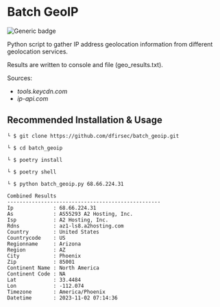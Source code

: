 # Batch GeoIP

![Generic badge](https://img.shields.io/badge/python-3.12-blue.svg) 

Python script to gather IP address geolocation information from different geolocation services.

Results are written to console and file (geo_results.txt).

Sources:

- *tools.keycdn.com*
- *ip-api.com*

## Recommended Installation & Usage

```console
└ $ git clone https://github.com/dfirsec/batch_geoip.git

└ $ cd batch_geoip

└ $ poetry install

└ $ poetry shell
```

```console
└ $ python batch_geoip.py 68.66.224.31

Combined Results
--------------------------------------------------
Ip             : 68.66.224.31
As             : AS55293 A2 Hosting, Inc.
Isp            : A2 Hosting, Inc.
Rdns           : az1-ls8.a2hosting.com
Country        : United States
Countrycode    : US
Regionname     : Arizona
Region         : AZ
City           : Phoenix
Zip            : 85001
Continent Name : North America
Continent Code : NA
Lat            : 33.4484
Lon            : -112.074
Timezone       : America/Phoenix
Datetime       : 2023-11-02 07:14:36
```
